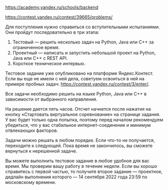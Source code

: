 https://academy.yandex.ru/schools/backend

https://contest.yandex.ru/contest/39665/problems/

Для поступления нужно справиться со вступительными испытаниями.  
Они пройдут последовательно в три этапа:  
1. Тестовый — решить несколько задач на Python, Java или C++ за ограниченное время.  
2. Проектный — написать и запустить небольшой проект на Python, Java или C++ с REST API.  
3. Короткое техническое интервью.  

Тестовое задание уже опубликовано на платформе Яндекс.Контест. Если вы еще не имели с ней дела, советуем освоиться в ней на примере пробных задач: https://contest.yandex.ru/contest/3/enter/. 

Все задачи необходимо решить на языке Python,  Java или C++ в зависимости от выбранного направления.

На решение дается пять часов. Отсчет начнется после нажатия на кнопку «Стартовать виртуальное соревнование» на странице задания. У вас будет только одна попытка, поэтому перед началом рекомендуем убедиться, что у вас стабильное интернет-соединение и минимум отвлекающих факторов.

Задачи можно решать в любом порядке. Если что-то не получается, переходите к следующей. Пока время не закончилось, вы сможете вернуться к нерешенной задаче. 

Вы можете выполнить тестовое задание в любое удобное для вас время. Мы проверим вашу работу в течение недели. Если вы хорошо справитесь с первой частью, то получите второе задание — проектное, дедлайн выполнения которого  — 14 сентября 2022 года 23:59 по московскому времени.
